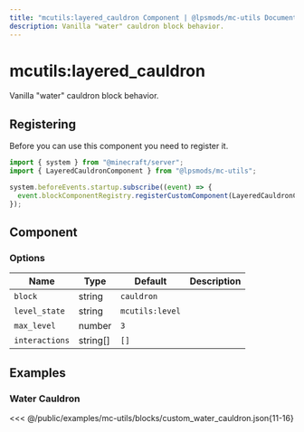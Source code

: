 ```yaml
---
title: "mcutils:layered_cauldron Component | @lpsmods/mc-utils Documentation"
description: Vanilla "water" cauldron block behavior.
---
```


# mcutils:layered_cauldron

Vanilla "water" cauldron block behavior.

## Registering

Before you can use this component you need to register it.

```js
import { system } from "@minecraft/server";
import { LayeredCauldronComponent } from "@lpsmods/mc-utils";

system.beforeEvents.startup.subscribe((event) => {
  event.blockComponentRegistry.registerCustomComponent(LayeredCauldronComponent.typeId, new LayeredCauldronComponent());
});
```

## Component

### Options

| Name           | Type     | Default         | Description |
| -------------- | -------- | --------------- | ----------- |
| `block`        | string   | `cauldron`      |             |
| `level_state`  | string   | `mcutils:level` |             |
| `max_level`    | number   | `3`             |             |
| `interactions` | string[] | `[]`            |             |

## Examples

### Water Cauldron

<<< @/public/examples/mc-utils/blocks/custom_water_cauldron.json{11-16}
